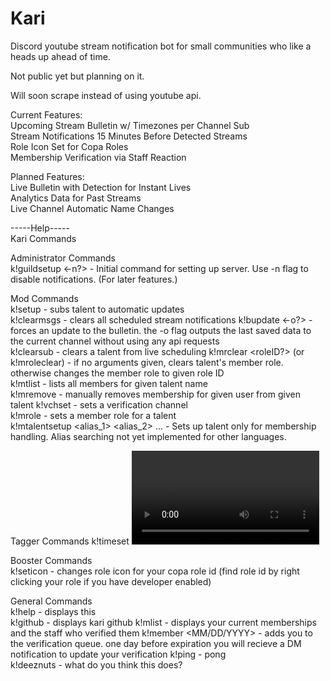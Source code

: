 # Kari
Discord youtube stream notification bot for small communities who like a heads up ahead of time.  
  
Not public yet but planning on it.  
  
Will soon scrape instead of using youtube api.  
  
Current Features:  
Upcoming Stream Bulletin w/ Timezones per Channel Sub  
Stream Notifications 15 Minutes Before Detected Streams  
Role Icon Set for Copa Roles  
Membership Verification via Staff Reaction  
  
Planned Features:  
Live Bulletin with Detection for Instant Lives  
Analytics Data for Past Streams  
Live Channel Automatic Name Changes  
  
-----Help-----  
Kari Commands	
	
Administrator Commands	
k!guildsetup <-n?> - Initial command for setting up server. Use -n flag to disable notifications. (For later features.)	
	
Mod Commands	
k!setup <talent name> <YouTube channel ID> <live channel ID> <roleID> - subs talent to automatic updates	
k!clearmsgs - clears all scheduled stream notifications	
k!bupdate <-o?> - forces an update to the bulletin. the -o flag outputs the last saved data to the current channel without using any api requests	
k!clearsub <live channel ID> - clears a talent from live scheduling	
k!mrclear <roleID?> (or k!mroleclear) - if no arguments given, clears talent's member role. otherwise changes the member role to given role ID	
k!mtlist <talent name> - lists all members for given talent name		
k!mremove <talent name> <userID> - manually removes membership for given user from given talent	
k!vchset <channelID> - sets a verification channel	
k!mrole <talent name> <role ID> - sets a member role for a talent	
k!mtalentsetup <talent name> <membership role ID> <alias_1> <alias_2> ... - Sets up talent only for membership handling. Alias searching not yet implemented for other languages.	
	
Tagger Commands	
k!timeset <video ID> <minutes> - manually adds minutes to a previously scheduled notification (to use if a stream is manually rescheduled)	
k!displaysubs - displays current sub list	
k!displaystreams - displays current upcoming notifications for streams and their rowID for timeset	
	
Booster Commands	
k!seticon <role id> <attachment> - changes role icon for your copa role id (find role id by right clicking your role if you have developer enabled)	
	
General Commands	
k!help - displays this	
k!github - displays kari github	
k!mlist - displays your current memberships and the staff who verified them	
k!member <talent name> <MM/DD/YYYY> <attachment> - adds you to the verification queue. one day before expiration you will recieve a DM notification to update your verification	
k!ping - pong	
k!deeznuts - what do you think this does?	

